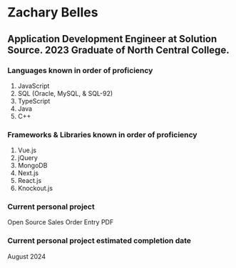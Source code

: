 # Zachary Belles
## Application Development Engineer at Solution Source. 2023 Graduate of North Central College.

### Languages known in order of proficiency
1. JavaScript
2. SQL (Oracle, MySQL, & SQL-92)
3. TypeScript
4. Java
5. C++

### Frameworks & Libraries known in order of proficiency
1. Vue.js
2. jQuery 
3. MongoDB
4. Next.js
5. React.js
6. Knockout.js

### Current personal project
Open Source Sales Order Entry PDF

### Current personal project estimated completion date
August 2024

<!---
zmbelles/zmbelles is a ✨ special ✨ repository because its `README.md` (this file) appears on your GitHub profile.
You can click the Preview link to take a look at your changes.
--->
